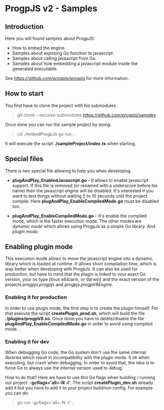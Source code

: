 # ProgpJS v2 - Samples

## Introduction

Here you will found samples about ProgpJS:  
* How to embed the engine.  
* Samples about exposing Go function to javascript.  
* Samples about calling javascript from Go.  
* Samples about how embedding a javascript module inside the generated executable.  

See https://github.com/progpjs/progpjs for more information.

## How to start

You first have to clone the project with his submodules.
> git clone --recurse-submodules https://github.com/progpjs/samples

Once done you can run the sample project by doing:
> cd ./embedProgpJs
> go run .

It will execute the script **./sampleProject/index.ts** when starting.

## Special files

There is two special file allowing to help you when developing.  

* **plugAndPlay_EnabledJavascript.go** - It allows to enable javascript support.
If this file is removed (or renamed with a underscore before his name) then
the javascript engine will be disabled. It's interested if you want to test
things without waiting 5 to 10 seconds until the project compile.
Here **plugAndPlay_EnableCompiledMode.go** must be disabled too.

* **plugAndPlay_EnableCompiledMode.go** - It's enable the compiled mode, which is
the faster execution mode. The other modes are *dynamic mode* which allows using
  ProgpJs as a simple Go library. And *plugin mode*.

## Enabling plugin mode

This execution mode allows to move the javascript engine into a dynamic library
which is loaded at runtime. It allows short compilation time, which is way better
when developing with ProgpJs. It can also be used for production, but have to mind
that the plugin is linked to your exact Go version, your os type (linux x64/arm, or darwin)
and the exact version of the projects *progpjs.progpjs* and *progpjs.progpV8Engine*.

### Enabling it for production

In order to use plugin mode, the first step is to create the plugin himself.
For that execute the script **createPlugin_prod.sh**, which will build the file
**./plugins/progpV8.so**. Once done you have to delete/disable the file
**plugAndPlay_EnableCompiledMode.go** in order to avoid using compiled mode.

### Enabling it for dev

When debugging Go code, the Go system don't use the same internal libraries which
result in incompatibility with the plugin mode. It ok when executing, but crash when debugging.
In order to avoid that, the idea is to force Go to always use the internal version used to debug.

How to do that? Here we have to use this Go flags when building / running our project: **-gcflags='all=-N -l'**.
The script **createPlugin_dev.sh** already add it but you have to add it to your project build/run config.
For example you can do:

> go run -gcflags='all=-N -l' .